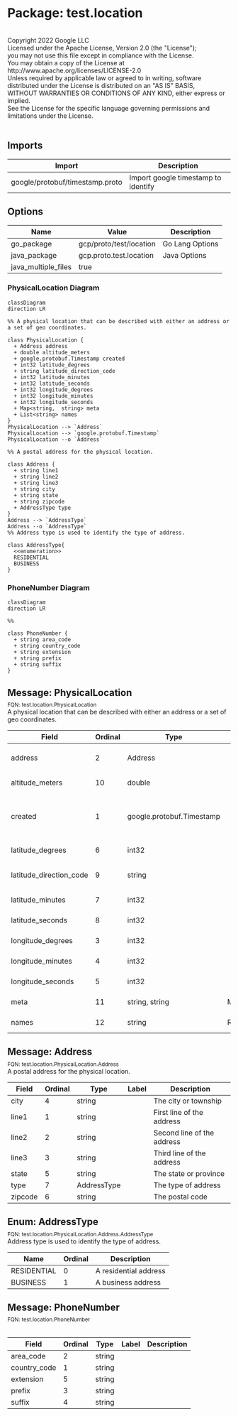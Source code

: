 # Package: test.location

<div class="comment"><span></span><br/><span>Copyright 2022 Google LLC</span><br/><span>Licensed under the Apache License, Version 2.0 (the "License");</span><br/><span>you may not use this file except in compliance with the License.</span><br/><span>You may obtain a copy of the License at</span><br/><span> http://www.apache.org/licenses/LICENSE-2.0</span><br/><span>Unless required by applicable law or agreed to in writing, software</span><br/><span>distributed under the License is distributed on an "AS IS" BASIS,</span><br/><span>WITHOUT WARRANTIES OR CONDITIONS OF ANY KIND, either express or implied.</span><br/><span>See the License for the specific language governing permissions and</span><br/><span>limitations under the License.</span><br/><span></span><br/></div>

## Imports

| Import                          | Description                          |
|---------------------------------|--------------------------------------|
| google/protobuf/timestamp.proto | Import google timestamp to identify  |



## Options

| Name                | Value                   | Description      |
|---------------------|-------------------------|------------------|
| go_package          | gcp/proto/test/location | Go Lang Options  |
| java_package        | gcp.proto.test.location | Java Options     |
| java_multiple_files | true                    |                  |




### PhysicalLocation Diagram

```mermaid
classDiagram
direction LR

%% A physical location that can be described with either an address or a set of geo coordinates.

class PhysicalLocation {
  + Address address
  + double altitude_meters
  + google.protobuf.Timestamp created
  + int32 latitude_degrees
  + string latitude_direction_code
  + int32 latitude_minutes
  + int32 latitude_seconds
  + int32 longitude_degrees
  + int32 longitude_minutes
  + int32 longitude_seconds
  + Map<string,  string> meta
  + List<string> names
}
PhysicalLocation --> `Address`
PhysicalLocation --> `google.protobuf.Timestamp`
PhysicalLocation --o `Address`

%% A postal address for the physical location.

class Address {
  + string line1
  + string line2
  + string line3
  + string city
  + string state
  + string zipcode
  + AddressType type
}
Address --> `AddressType`
Address --o `AddressType`
%% Address type is used to identify the type of address.

class AddressType{
  <<enumeration>>
  RESIDENTIAL
  BUSINESS
}
```
### PhoneNumber Diagram

```mermaid
classDiagram
direction LR

%% 

class PhoneNumber {
  + string area_code
  + string country_code
  + string extension
  + string prefix
  + string suffix
}

```

## Message: PhysicalLocation
<div style="font-size: 12px; margin-top: -10px;" class="fqn">FQN: test.location.PhysicalLocation</div>

<div class="comment"><span>A physical location that can be described with either an address or a set of geo coordinates.</span><br/></div>

| Field                   | Ordinal | Type                      | Label    | Description                           |
|-------------------------|---------|---------------------------|----------|---------------------------------------|
| address                 | 2       | Address                   |          | The mailing address of the location   |
| altitude_meters         | 10      | double                    |          | Altitude in Meters                    |
| created                 | 1       | google.protobuf.Timestamp |          | The timestamp the record was created  |
| latitude_degrees        | 6       | int32                     |          | Longitude Degrees                     |
| latitude_direction_code | 9       | string                    |          | Latitude Direction Code               |
| latitude_minutes        | 7       | int32                     |          | Latitude Minutes                      |
| latitude_seconds        | 8       | int32                     |          | Latitude Seconds                      |
| longitude_degrees       | 3       | int32                     |          | Longitude degrees                     |
| longitude_minutes       | 4       | int32                     |          | Longitude Minutes                     |
| longitude_seconds       | 5       | int32                     |          | Longitude Seconds                     |
| meta                    | 11      | string, string            | Map      | Additional Meta Data                  |
| names                   | 12      | string                    | Repeated | Names for the location                |


## Message: Address
<div style="font-size: 12px; margin-top: -10px;" class="fqn">FQN: test.location.PhysicalLocation.Address</div>

<div class="comment"><span>A postal address for the physical location.</span><br/></div>

| Field   | Ordinal | Type        | Label | Description                 |
|---------|---------|-------------|-------|-----------------------------|
| city    | 4       | string      |       | The city or township        |
| line1   | 1       | string      |       | First line of the address   |
| line2   | 2       | string      |       | Second line of the address  |
| line3   | 3       | string      |       | Third line of the address   |
| state   | 5       | string      |       | The state or province       |
| type    | 7       | AddressType |       | The type of address         |
| zipcode | 6       | string      |       | The postal code             |


## Enum: AddressType
<div style="font-size: 12px; margin-top: -10px;" class="fqn">FQN: test.location.PhysicalLocation.Address.AddressType</div>

<div class="comment"><span>Address type is used to identify the type of address.</span><br/></div>

| Name        | Ordinal | Description            |
|-------------|---------|------------------------|
| RESIDENTIAL | 0       | A residential address  |
| BUSINESS    | 1       | A business address     |


## Message: PhoneNumber
<div style="font-size: 12px; margin-top: -10px;" class="fqn">FQN: test.location.PhoneNumber</div>

<div class="comment"><span></span><br/></div>

| Field        | Ordinal | Type   | Label | Description |
|--------------|---------|--------|-------|-------------|
| area_code    | 2       | string |       |             |
| country_code | 1       | string |       |             |
| extension    | 5       | string |       |             |
| prefix       | 3       | string |       |             |
| suffix       | 4       | string |       |             |





<!-- Created by: Proto Diagram Tool -->
<!-- https://github.com/GoogleCloudPlatform/proto-gen-md-diagrams -->

